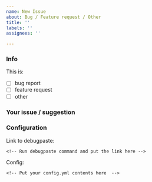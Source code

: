 ```yaml
---
name: New Issue
about: Bug / Feature request / Other
title: ''
labels: ''
assignees: ''

---
```


### Info
<!--- Put [X] to select -->
This is:
- [ ] bug report
- [ ] feature request
- [ ] other

### Your issue / suggestion
<!-- Tell us how we could improve the plugin. Describe clearly and in detail. For stack traces use https://hastebin.com/ and share the link. -->

### Configuration
Link to debugpaste:
```
<!-- Run debugpaste command and put the link here -->
```
Config:
```
<!-- Put your config.yml contents here  -->
```
